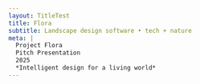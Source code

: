 ```yaml
---
layout: TitleTest
title: Flora
subtitle: Landscape design software • tech + nature
meta: |
  Project Flora
  Pitch Presentation
  2025
  *Intelligent design for a living world*
---
```

